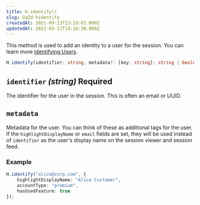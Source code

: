 ```yaml
---
title: H.identify()
slug: GqZd-hidentify
createdAt: 2021-09-13T23:29:03.000Z
updatedAt: 2022-03-21T18:16:30.000Z
---
```


This method is used to add an identity to a user for the session. You can learn more [Identifying Users](/session-replay/identifying-users).

```typescript
H.identify(identifier: string, metadata?: [key: string]: string | boolean | number) => void;
```

## `identifier` *(string)* Required

The identifier for the user in the session. This is often an email or UUID.

## `metadata`

Metadata for the user. You can think of these as additional tags for the user. If the `highlightDisplayName` or `email` fields are set, they will be used instead of `identifier` as the user's display name on the session viewer and session feed.

### Example

```typescript
H.identify("alice@corp.com", {
    highlightDisplayName: "Alice Customer",
    accountType: "premium",
    hasUsedFeature: true
});
```

